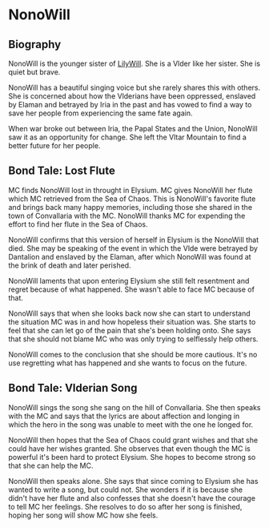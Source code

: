 # NonoWill

## Biography

NonoWill is the younger sister of [LilyWill](./lilywill.md).  She is a Vlder like her sister.  She is quiet but brave.

NonoWill has a beautiful singing voice but she rarely shares this with others. She is concerned about how the Vlderians have been oppressed, enslaved by Elaman and betrayed by Iria in the past and has vowed to find a way to save her people from experiencing the same fate again.

When war broke out between Iria, the Papal States and the Union, NonoWill saw it as an opportunity for change. She left the Vltar Mountain to find a better future for her people.

## Bond Tale: Lost Flute

MC finds NonoWill lost in throught in Elysium.  MC gives NonoWill her flute which MC retrieved from the Sea of Chaos. This is NonoWill's favorite flute and brings back many happy memories, including those she shared in the town of Convallaria with the MC.  NonoWill thanks MC for expending the effort to find her flute in the Sea of Chaos.

NonoWill confirms that this version of herself in Elysium is the NonoWill that died. She may be speaking of the event in which the Vlde were betrayed by Dantalion and enslaved by the Elaman, after which NonoWill was found at the brink of death and later perished.

NonoWill laments that upon entering Elysium she still felt resentment and regret because of what happened. She wasn't able to face MC because of that.

NonoWill says that when she looks back now she can start to understand the situation MC was in and how hopeless their situation was. She starts to feel that she can let go of the pain that she's been holding onto.  She says that she should not blame MC who was only trying to selflessly help others.

NonoWill comes to the conclusion that she should be more cautious.  It's no use regretting what has happened and she wants to focus on the future.

## Bond Tale: Vlderian Song

NonoWill sings the song she sang on the hill of Convallaria. She then speaks with the MC and says that the lyrics are about affection and longing in which the hero in the song was unable to meet with the one he longed for.

NonoWill then hopes that the Sea of Chaos could grant wishes and that she could have her wishes granted. She observes that even though the MC is powerful it's been hard to protect Elysium. She hopes to become strong so that she can help the MC.

NonoWill then speaks alone.  She says that since coming to Elysium she has wanted to write a song, but could not.  She wonders if it is because she didn't have her flute and also confesses that she doesn't have the courage to tell MC her feelings. She resolves to do so after her song is finished, hoping her song will show MC how she feels.